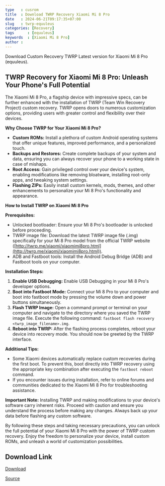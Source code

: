 ```yaml
---
type   : cusrom
title  : Download TWRP Recovery Xiaomi Mi 8 Pro
date   : 2024-06-21T09:17:35+07:00
slug   : twrp-equuleus
categories: [Recovery]
tags      : [equuleus]
keywords  : [Xiaomi Mi 8 Pro]
author : 
---
```


Download Custom Recovery TWRP Latest version for Xiaomi Mi 8 Pro (equuleus).

## TWRP Recovery for Xiaomi Mi 8 Pro: Unleash Your Phone's Full Potential

The Xiaomi Mi 8 Pro, a flagship device with impressive specs, can be further enhanced with the installation of TWRP (Team Win Recovery Project) custom recovery. TWRP opens doors to numerous customization options, providing users with greater control and flexibility over their devices.

**Why Choose TWRP for Your Xiaomi Mi 8 Pro?**

* **Custom ROMs:** Install a plethora of custom Android operating systems that offer unique features, improved performance, and a personalized touch.
* **Backups and Restores:** Create complete backups of your system and data, ensuring you can always recover your phone to a working state in case of mishaps.
* **Root Access:** Gain privileged control over your device's system, enabling modifications like removing bloatware, installing root-only apps, and tweaking system settings.
* **Flashing ZIPs:** Easily install custom kernels, mods, themes, and other enhancements to personalize your Mi 8 Pro's functionality and appearance.

**How to Install TWRP on Xiaomi Mi 8 Pro**

**Prerequisites:**

* Unlocked bootloader: Ensure your Mi 8 Pro's bootloader is unlocked before proceeding.
* TWRP image file: Download the latest TWRP image file (.img) specifically for your Mi 8 Pro model from the official TWRP website ([http://twrp.me/xiaomi/xiaomimi8pro.html](http://twrp.me/xiaomi/xiaomimi8pro.html)).
* ADB and Fastboot tools: Install the Android Debug Bridge (ADB) and Fastboot tools on your computer.

**Installation Steps:**

1. **Enable USB Debugging:** Enable USB Debugging in your Mi 8 Pro's developer options.
2. **Boot into Fastboot Mode:** Connect your Mi 8 Pro to your computer and boot into fastboot mode by pressing the volume down and power buttons simultaneously.
3. **Flash TWRP Image:** Open a command prompt or terminal on your computer and navigate to the directory where you saved the TWRP image file. Execute the following command: `fastboot flash recovery <twrp_image_filename>.img`.
4. **Reboot into TWRP:** After the flashing process completes, reboot your device into recovery mode. You should now be greeted by the TWRP interface.

**Additional Tips:**

* Some Xiaomi devices automatically replace custom recoveries during the first boot. To prevent this, boot directly into TWRP recovery using the appropriate key combination after executing the `fastboot reboot` command.
* If you encounter issues during installation, refer to online forums and communities dedicated to the Xiaomi Mi 8 Pro for troubleshooting assistance.

**Important Note:** Installing TWRP and making modifications to your device's software carry inherent risks. Proceed with caution and ensure you understand the process before making any changes. Always back up your data before flashing any custom software.

By following these steps and taking necessary precautions, you can unlock the full potential of your Xiaomi Mi 8 Pro with the power of TWRP custom recovery. Enjoy the freedom to personalize your device, install custom ROMs, and unleash a world of customization possibilities.

## Download Link
[Download](https://dl.twrp.me/equuleus)

[Source](https://twrp.me/xiaomi/xiaomimi8pro.html)

